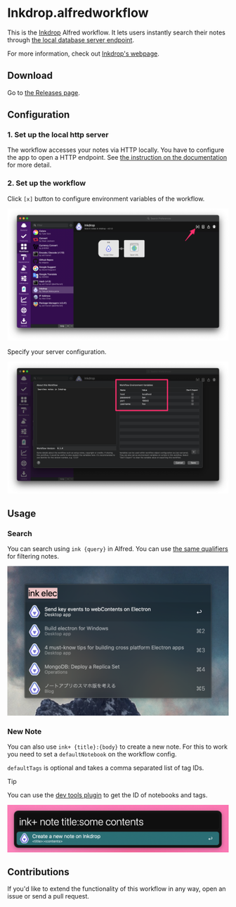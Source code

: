 # Inkdrop.alfredworkflow

This is the [Inkdrop](https://www.inkdrop.app/) Alfred workflow.
It lets users instantly search their notes through [the local database server endpoint](https://beta.docs.inkdrop.app/manual/accessing-the-local-database/#accessing-via-http-advanced).

For more information, check out [Inkdrop's webpage](https://www.inkdrop.app/).

## Download

Go to [the Releases page](https://github.com/inkdropapp/inkdrop-alfred-workflow/releases).

## Configuration

### 1. Set up the local http server

The workflow accesses your notes via HTTP locally.
You have to configure the app to open a HTTP endpoint.
See [the instruction on the documentation](https://beta.docs.inkdrop.app/manual/accessing-the-local-database/#accessing-via-http-advanced) for more detail.

### 2. Set up the workflow

Click `[x]` button to configure environment variables of the workflow.

![configure workflow][configure-1]

Specify your server configuration.

![configure server][configure-2]

## Usage

### Search

You can search using `ink {query}` in Alfred. You can use [the same qualifiers](https://docs.inkdrop.app/manual/searching-notes/#filter-notes-with-special-qualifiers) for filtering notes.

![screenshot][workflow-ink]

### New Note

You can also use `ink+ {title}:{body}` to create a new note. For this to work you need to set a `defaultNotebook` on the workflow config.

`defaultTags` is optional and takes a comma separated list of tag IDs.

> [!TIP]
> You can use the [dev tools plugin](https://my.inkdrop.app/plugins/dev-tools) to get the ID of notebooks and tags.

![screenshot][workflow-ink+]

## Contributions

If you'd like to extend the functionality of this workflow in any way, open an issue or send a pull request.

[workflow-ink]: ./screenshot.png "Sample Inkdrop search result"
[workflow-ink+]: ./screenshot-ink+.png "Sample Inkdrop new note"
[configure-1]: ./configure-workflow-1.png "Configure workflow 01"
[configure-2]: ./configure-workflow-2.png "Configure workflow 02"
